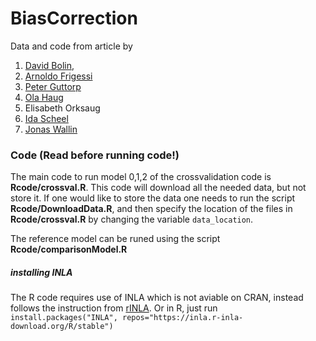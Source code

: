 # BiasCorrection

Data and code from article by

1. [David Bolin](http://www.math.chalmers.se/~bodavid/), 
2. [Arnoldo Frigessi](http://www.med.uio.no/imb/english/people/aca/frigessi/)
3. [Peter Guttorp](https://www.stat.washington.edu/peter/)
4. [Ola Haug](https://www.nr.no/~ola/)
5. Elisabeth Orksaug
6. [Ida Scheel](http://www.mn.uio.no/math/personer/vit/idasch/)
7. [Jonas Wallin](http://jonaswallin.github.io/)


### Code (Read before running code!)
The main code to run model 0,1,2 of the crossvalidation code is __Rcode/crossval.R__.
This code will download all the needed data, but not store it. If one would like to store the
data one needs to run the script __Rcode/DownloadData.R__, and then specify the location of the files in  __Rcode/crossval.R__ by changing the variable `data_location`.

The reference model can be runed using the script __Rcode/comparisonModel.R__

##### installing INLA
The R code requires use of INLA which is not aviable on CRAN, instead follows the instruction from
[rINLA](http://www.r-inla.org/download). Or in R, just run
`
install.packages("INLA", repos="https://inla.r-inla-download.org/R/stable")
`


